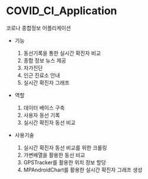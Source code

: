 # COVID_CI_Application

코로나 종합정보 어플리케이션

- 기능
  1. 동선기록을 통한 실시간 확진자 비교
  2. 종합 정보 뉴스 제공
  3. 자가진단
  4. 인근 진료소 안내
  5. 실시간 확진자 그래프

- 역할
  1. 데이터 베이스 구축
  2. 사용자 동선 기록
  3. 실시간 확진자 동선 비교

- 사용기술
  1. 실시간 확진자 동선 비교를 위한 크롤링
  2. 가변배열을 활용한 동선 비교
  3. GPSTracker를 활용한 위치 정보 할당
  4. MPAndroidChart를 활용한 실시간 확진자 그래프 생성
